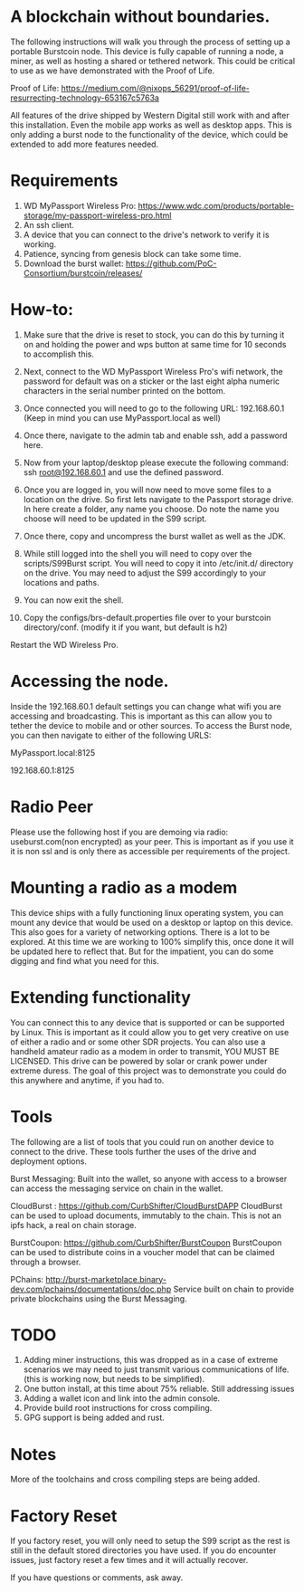 # A blockchain without boundaries.

The following instructions will walk you through the process of setting up a portable Burstcoin node. This device is fully
capable of running a node, a miner, as well as hosting a shared or tethered network. This could be critical to use as we
have demonstrated with the Proof of Life.

Proof of Life: https://medium.com/@nixops_56291/proof-of-life-resurrecting-technology-653167c5763a


All features of the drive shipped by Western Digital still work with and after this installation. Even the mobile app works
as well as desktop apps. This is only adding a burst node to the functionality of the device, which could be extended to add
more features needed.

# Requirements
1. WD MyPassport Wireless Pro: https://www.wdc.com/products/portable-storage/my-passport-wireless-pro.html
2. An ssh client.
3. A device that you can connect to the drive's network to verify it is working.
4. Patience, syncing from genesis block can take some time.
5. Download the burst wallet: https://github.com/PoC-Consortium/burstcoin/releases/



# How-to:

1. Make sure that the drive is reset to stock, you can do this by turning it on and holding the power and wps button at 
same time for 10 seconds to accomplish this.

2. Next, connect to the WD MyPassport Wireless Pro's wifi network, the password for default was on a sticker or the last
eight alpha numeric characters in the serial number printed on the bottom.

3. Once connected you will need to go to the following URL: 192.168.60.1 (Keep in mind you can use MyPassport.local as well)

4. Once there, navigate to the admin tab and enable ssh, add a password here.

5. Now from your laptop/desktop please execute the following command: ssh root@192.168.60.1 and use the defined password.

6. Once you are logged in, you will now need to move some files to a location on the drive. So first lets navigate to the 
Passport storage drive. In here create a folder, any name you choose. Do note the name you choose will need to be updated
in the S99 script.

7. Once there, copy and uncompress the burst wallet as well as the JDK. 

8. While still logged into the shell you will need to copy over the scripts/S99Burst script. You will need to copy it into
/etc/init.d/ directory on the drive. You may need to adjust the S99 accordingly to your locations and paths.

9. You can now exit the shell.

10. Copy the configs/brs-default.properties file over to your burstcoin directory/conf. (modify it if you want, but default is h2)

Restart the WD Wireless Pro.

# Accessing the node.

Inside the 192.168.60.1 default settings you can change what wifi you are accessing and broadcasting. This is important
as this can allow you to tether the device to mobile and or other sources. To access the Burst node, you can then navigate
to either of the following URLS:

MyPassport.local:8125

192.168.60.1:8125


# Radio Peer

Please use the following host if you are demoing via radio: useburst.com(non encrypted) as your peer. This is important as if you use it
it is non ssl and is only there as accessible per requirements of the project. 


# Mounting a radio as a modem
This device ships with a fully functioning linux operating system, you can mount any device that would be used on a desktop
or laptop on this device. This also goes for a variety of networking options. There is a lot to be explored. At this time
we are working to 100% simplify this, once done it will be updated here to reflect that. But for the impatient, you can do
some digging and find what you need for this.

# Extending functionality
You can connect this to any device that is supported or can be supported by Linux. This is important as it could allow you 
to get very creative on use of either a radio and or some other SDR projects. You can also use a handheld amateur radio 
as a modem in order to transmit, YOU MUST BE LICENSED. This drive can be powered by solar or crank power under extreme 
duress. The goal of this project was to demonstrate you could do this anywhere and anytime, if you had to.

# Tools
The following are a list of tools that you could run on another device to connect to the drive. These tools further the 
uses of the drive and deployment options.

Burst Messaging:
Built into the wallet, so anyone with access to a browser can access the messaging service on chain in the wallet.

CloudBurst : https://github.com/CurbShifter/CloudBurstDAPP
CloudBurst can be used to upload documents, immutably to the chain. This is not an ipfs hack, a real on chain storage.

BurstCoupon: https://github.com/CurbShifter/BurstCoupon
BurstCoupon can be used to distribute coins in a voucher model that can be claimed through a browser.

PChains: http://burst-marketplace.binary-dev.com/pchains/documentations/doc.php
Service built on chain to provide private blockchains using the Burst Messaging.


# TODO
1. Adding miner instructions, this was dropped as in a case of extreme scenarios we may need to just transmit various communications
of life. (this is working now, but needs to be simplified).
2. One button install, at this time about 75% reliable. Still addressing issues
3. Adding a wallet icon and link into the admin console.
4. Provide build root instructions for cross compiling.
5. GPG support is being added and rust. 

# Notes
More of the toolchains and cross compiling steps are being added. 


# Factory Reset

If you factory reset, you will only need to setup the S99 script as the rest is still in the default stored directories you have
used. If you do encounter issues, just factory reset a few times and it will actually recover.

If you have questions or comments, ask away.

